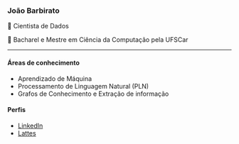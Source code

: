 ### João Barbirato 

🔭 Cientista de Dados

:notebook: Bacharel e Mestre em Ciência da Computação pela UFSCar

---

#### Áreas de conhecimento
- Aprendizado de Máquina 
- Processamento de Linguagem Natural (PLN)
- Grafos de Conhecimento e Extração de informação

#### Perfis
- [LinkedIn](https://www.linkedin.com/in/joao-gabriel-melo-barbirato-575299125)
- [Lattes](http://lattes.cnpq.br/7014175217181346)


<!--
**joaobarbirato/joaobarbirato** is a ✨ _special_ ✨ repository because its `README.md` (this file) appears on your GitHub profile.

Here are some ideas to get you started:

- 🔭 I’m currently working on ...
- 🌱 I’m currently learning ...
- 👯 I’m looking to collaborate on ...
- 🤔 I’m looking for help with ...
- 💬 Ask me about ...
- 📫 How to reach me: ...
- 😄 Pronouns: ...
- ⚡ Fun fact: ...
-->
